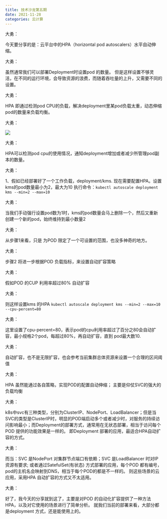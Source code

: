 ```yaml
---
title: 技术沙龙第五期
date: 2021-11-28
categories: 云计算
---
```


大勇：


今天要分享的是：云平台中的HPA（horizontal pod autoscalers）水平自动伸缩。

大勇：


虽然通常我们可以部署Deployment时设置pod 的数量。 但是这样设置不够灵活，在不同的运行环境，会导致资源的浪费，而随着吞吐量的上升，又需要不同的设置。

大勇：


HPA 即通过检测pod CPU的负载，解决deployment里某pod负载太重，动态伸缩pod的数量来负载均衡。

大勇：

![](image.jpeg)


大勇：


HPA可以检测pod cpu的使用情况，通知deployment增加或者减少所管理pod副本的数量。

大勇：


1、假如已经部署好了一个工作负载，deployment/kms. 现在需要配置HPA。设置kms的pod数量最小为2，最大为10 执行命令：`kubectl autoscale deployment kms --min=2 --max=10`

大勇：


当我们手动强行设置pod数为1时，kms的pod数量会马上删除一个，然后又重新创建一个新的pod，始终维持到最小数量2

大勇：


从步骤1来看，只是 为POD 限定了一个可设置的范围，也没多神奇的地方。

大勇：


步骤2 将进一步根据POD 负载指标，来设置自动扩容策略

大勇：


假如POD 的CUP 利用率超过80% 自动扩容

大勇：


则这样设置kms 的HPA `kubectl autoscale deployment kms --min=2 --max=10 --cpu-percent=80`

大勇：


这里设置了cpu-percent=80，表示pod的cpu利用率超过了百分之80会自动扩容，最小规格2个pod，每超过80%，再自动扩容，直到 pod最大数10.

大勇：


自动扩容，也不是无限扩容，也会参考当前集群总体资源来设置一个合理的区间阈值

大勇：


HPA 虽然能通过各自策略，实现POD的配置自动伸缩； 主要是仰仗SVC的强大的负载均衡

大勇：


k8s中svc有三种类型，分别为ClusterIP、NodePort、LoadBalancer；但是当SVC的类型是ClusterIP时，明显的POD端启动多个或者减少时，对服务的持续访问影响最小；而Deployment的部署方式，通常用在无状态部署，相当于访问每个POD 提供的功能效果是一样的。 即Deployment 部署的应用，最适合HPA自动扩容的方式。

大勇：


而当：SVC 是NodePort 对集群节点端口有依赖；SVC 是LoadBalancer 时对IP资源有要求; 或者通过SatefulSet(有状态) 方式部署的应用，每个POD 都有编号，pod的主机名会映射到DNS，相当于每个POD的都是不一样的。 则这些场景的云应用，采用HPA 自动扩容的方式又不太适用。

大勇：


好了，我今天的分享就到这了，主要是对POD 的自动化扩容提供了一种方法HPA，以及对它使用的场景进行了简单分析。 就我们当前的部署来看，大部分都是deployment 方式，还是能使用上的。
